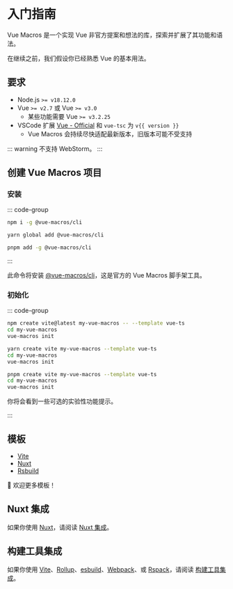 <script setup>
import { version } from 'vue-tsc/package.json'
</script>

# 入门指南

Vue Macros 是一个实现 Vue 非官方提案和想法的库，探索并扩展了其功能和语法。

在继续之前，我们假设你已经熟悉 Vue 的基本用法。

## 要求

- Node.js `>= v18.12.0`
- Vue `>= v2.7` 或 Vue `>= v3.0`
  - 某些功能需要 Vue `>= v3.2.25`
- VSCode 扩展 [Vue - Official](https://marketplace.visualstudio.com/items?itemName=Vue.volar) 和 `vue-tsc` 为 <code>v{{ version }}</code>
  - Vue Macros 会持续尽快适配最新版本，旧版本可能不受支持

::: warning
不支持 WebStorm。
:::

## 创建 Vue Macros 项目

### 安装

::: code-group

```bash [npm]
npm i -g @vue-macros/cli
```

```bash [yarn]
yarn global add @vue-macros/cli
```

```bash [pnpm]
pnpm add -g @vue-macros/cli
```

:::

此命令将安装 [@vue-macros/cli](https://github.com/vue-macros/vue-macros-cli)，这是官方的 Vue Macros 脚手架工具。

### 初始化

::: code-group

```bash [npm]
npm create vite@latest my-vue-macros -- --template vue-ts
cd my-vue-macros
vue-macros init
```

```bash [yarn]
yarn create vite my-vue-macros --template vue-ts
cd my-vue-macros
vue-macros init
```

```bash [pnpm]
pnpm create vite my-vue-macros --template vue-ts
cd my-vue-macros
vue-macros init
```

你将会看到一些可选的实验性功能提示。

:::

## 模板

- [Vite](https://github.com/vue-macros/vite)
- [Nuxt](https://github.com/vue-macros/nuxt)
- [Rsbuild](https://github.com/vue-macros/vue3-rsbuild)

🌟 欢迎更多模板！

## Nuxt 集成

如果你使用 [Nuxt](https://nuxt.com/)，请阅读 [Nuxt 集成](./nuxt-integration.md)。

## 构建工具集成

如果你使用 [Vite](https://vitejs.dev/)、[Rollup](https://rollupjs.org/)、[esbuild](https://esbuild.github.io/)、[Webpack](https://webpack.js.org/)、或 [Rspack](https://www.rspack.dev/)，请阅读 [构建工具集成](./bundler-integration.md)。
